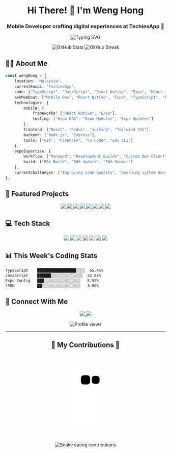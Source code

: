 <h1 align="center">Hi There! 👋 I'm Weng Hong</h1>
<h3 align="center">Mobile Developer crafting digital experiences at TechiesApp 📱</h3>

<p align="center">
  <img src="https://readme-typing-svg.herokuapp.com?font=Fira+Code&pause=1000&color=0CE82A&center=true&vCenter=true&width=435&lines=Mobile+Developer;React+Native+Enthusiast;TypeScript+Lover;Clean+Code+Advocate" alt="Typing SVG" />
</p>

<div align="center">
  <img src="https://github-readme-stats.vercel.app/api?username=Cheongwenghong&show_icons=true&theme=radical&hide_border=true" alt="GitHub Stats" />
  <img src="https://github-readme-streak-stats.herokuapp.com/?user=Cheongwenghong&theme=radical&hide_border=true" alt="GitHub Streak" />
</div>

<h2>🧑‍💻 About Me</h2>

```typescript
const wengHong = {
    location: "Malaysia",
    currentFocus: "TechiesApp",
    code: ["TypeScript", "JavaScript", "React Native", "Expo", "React.js"],
    askMeAbout: ["Mobile Dev", "React Native", "Expo", "TypeScript", "Frontend"],
    technologies: {
        mobile: {
            frameworks: ["React Native", "Expo"],
            tooling: ["Expo EAS", "Expo Modules", "Expo Updates"]
        },
        frontend: ["React", "Redux", "zustand", "Tailwind CSS"],
        backend: ["Node.js", "Express"],
        tools: ["Git", "Firebase", "VS Code", "EAS CLI"]
    },
    expoExpertise: {
        workflow: ["Managed", "Development Builds", "Custom Dev Client"],
        build: ["EAS Build", "EAS Update", "EAS Submit"]
    },
    currentChallenges: ["Improving code quality", "Learning system design", "Expo module development"]
};
```

<h2>🚀 Featured Projects</h2>

<div align="center">
  <a href="https://github.com/TechiesApp/pet2u-app">
    <img src="https://img.shields.io/badge/🐾_Pet2u_App-Pet_Care_Platform-brightgreen?style=for-the-badge" />
  </a>
  <a href="https://github.com/TechiesApp/pet2u-driver-v2">
    <img src="https://img.shields.io/badge/🚗_Pet2u_Driver-Driver_App-blue?style=for-the-badge" />
  </a>
  <a href="https://github.com/TechiesApp/asp-flexi-benefits">
    <img src="https://img.shields.io/badge/💼_ASP_Flexi-Benefits_System-purple?style=for-the-badge" />
  </a>
  <a href="https://github.com/TechiesApp/asp-home-nursing-care-mobile">
    <img src="https://img.shields.io/badge/🏥_Home_Nursing-Mobile_App-pink?style=for-the-badge" />
  </a>
  <a href="https://github.com/TechiesApp/bookcode-app">
    <img src="https://img.shields.io/badge📚_BookCode-Education_App-yellow?style=for-the-badge" />
  </a>
  <a href="https://github.com/TechiesApp/juump-app">
    <img src="https://img.shields.io/badge/📱_Juump-Mobile_App-orange?style=for-the-badge" />
  </a>
  <a href="https://github.com/TechiesApp/juump-restaurant-web">
    <img src="https://img.shields.io/badge/🍽️_Juump_Restaurant-Web_App-red?style=for-the-badge" />
  </a>
  <a href="https://github.com/TechiesApp/ftagib-middle-office">
    <img src="https://img.shields.io/badge/🧩_FTAGIB-Middle_Office-grey?style=for-the-badge" />
  </a>
</div>

<h2>💻 Tech Stack</h2>

<p align="center">
  <img src="https://img.shields.io/badge/typescript-%23007ACC.svg?style=for-the-badge&logo=typescript&logoColor=white" />
  <img src="https://img.shields.io/badge/react_native-%2320232a.svg?style=for-the-badge&logo=react&logoColor=%2361DAFB" />
  <img src="https://img.shields.io/badge/react-%2320232a.svg?style=for-the-badge&logo=react&logoColor=%2361DAFB" />
  <img src="https://img.shields.io/badge/node.js-6DA55F?style=for-the-badge&logo=node.js&logoColor=white" />
  <img src="https://img.shields.io/badge/firebase-%23039BE5.svg?style=for-the-badge&logo=firebase" />
  <img src="https://img.shields.io/badge/git-%23F05033.svg?style=for-the-badge&logo=git&logoColor=white" />
  <img src="https://img.shields.io/badge/expo-1C1E24?style=for-the-badge&logo=expo&logoColor=#D04A37" />
</p>

<h2>📊 This Week's Coding Stats</h2>

```text
TypeScript    █████████████████░░░░  65.45%
JavaScript    ██████░░░░░░░░░░░░░░  22.62%
Expo Config   ███░░░░░░░░░░░░░░░░   8.93%
JSON          ██░░░░░░░░░░░░░░░░░   3.00%
```

<h2>🤝 Connect With Me</h2>

<p align="center">
  <a href="your-linkedin-url">
    <img src="https://img.shields.io/badge/LinkedIn-%230077B5.svg?style=for-the-badge&logo=linkedin&logoColor=white" />
  </a>
  <a href="mailto:your-email">
    <img src="https://img.shields.io/badge/Gmail-D14836?style=for-the-badge&logo=gmail&logoColor=white" />
  </a>
</p>

<div align="center">
  <img src="https://komarev.com/ghpvc/?username=Cheongwenghong&style=flat-square&color=blueviolet" alt="Profile views" />
</div>

---

<div align="center">
  <h2>🐍 My Contributions 🐍</h2>
  <br>
  
![Snake animation](https://github.com/Cheongwenghong/Cheongwenghong/blob/output/github-contribution-grid-snake.svg)
  
  <br/>
  <br/>
  
  <!-- Optional: Add a fun message -->
  <img src="https://readme-typing-svg.herokuapp.com?font=Fira+Code&duration=3000&pause=1000&color=3DDC84&center=true&vCenter=true&width=435&lines=Watch+the+snake+eat+my+contributions!;🐍+Nom+nom+nom+nom+nom+nom+nom;Building+stuff+one+commit+at+a+time" alt="Snake eating contributions"/>
</div>
